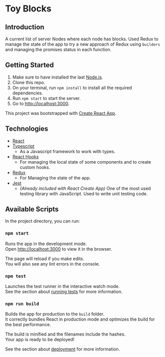 # Toy Blocks

## Introduction

A current list of server Nodes where each node has blocks. Used Redux to manage the state of the app to try a new approach of Redux using `builders` and managing the promises status in each function.

## Getting Started

1. Make sure to have installed the last [Node.js](https://nodejs.org).
2. Clone this repo.
3. On your terminal, run `npm install` to install all the required dependencies.
4. Run `npm start` to start the server.
5. Go to [http://localhost:3000](http://localhost:3000).

This project was bootstrapped with [Create React App](https://github.com/facebook/create-react-app).

## Technologies

- [React](https://facebook.github.io/react/)
- [Typescript](https://www.typescriptlang.org/)
  - As a Javascript framework to work with types.
- [React Hooks](https://reactjs.org/docs/hooks-intro.html)
  - For managing the local state of some components and to create custom hooks.
- [Redux](https://reactjs.org/docs/hooks-intro.html)
  - For Managing the state of the app.
- [Jest](https://jestjs.io/)
  - _(Already included with React Create App)_ One of the most used testing library with JavaScript. Used to write unit testing code.

## Available Scripts

In the project directory, you can run:

### `npm start`

Runs the app in the development mode.<br />
Open [http://localhost:3000](http://localhost:3000) to view it in the browser.

The page will reload if you make edits.<br />
You will also see any lint errors in the console.

### `npm test`

Launches the test runner in the interactive watch mode.<br />
See the section about [running tests](https://facebook.github.io/create-react-app/docs/running-tests) for more information.

### `npm run build`

Builds the app for production to the `build` folder.<br />
It correctly bundles React in production mode and optimizes the build for the best performance.

The build is minified and the filenames include the hashes.<br />
Your app is ready to be deployed!

See the section about [deployment](https://facebook.github.io/create-react-app/docs/deployment) for more information.

